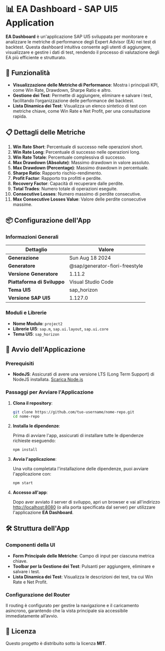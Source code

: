 
# 📊 EA Dashboard - SAP UI5 Application

**EA Dashboard** è un'applicazione SAP UI5 sviluppata per monitorare e analizzare le metriche di performance degli Expert Advisor (EA) nei test di backtest. Questa dashboard intuitiva consente agli utenti di aggiungere, visualizzare e gestire i dati di test, rendendo il processo di valutazione degli EA più efficiente e strutturato.

## 🌟 Funzionalità

- **Visualizzazione delle Metriche di Performance**: Mostra i principali KPI, come Win Rate, Drawdown, Sharpe Ratio e altro.
- **Gestione dei Test**: Permette di aggiungere, eliminare e salvare i test, facilitando l’organizzazione delle performance dei backtest.
- **Lista Dinamica dei Test**: Visualizza un elenco sintetico di test con metriche chiave, come Win Rate e Net Profit, per una consultazione rapida.

## 📋 Dettagli delle Metriche

1. **Win Rate Short**: Percentuale di successo nelle operazioni short.
2. **Win Rate Long**: Percentuale di successo nelle operazioni long.
3. **Win Rate Totale**: Percentuale complessiva di successo.
4. **Max Drawdown (Absolute)**: Massimo drawdown in valore assoluto.
5. **Max Drawdown (Percentage)**: Massimo drawdown in percentuale.
6. **Sharpe Ratio**: Rapporto rischio-rendimento.
7. **Profit Factor**: Rapporto tra profitti e perdite.
8. **Recovery Factor**: Capacità di recuperare dalle perdite.
9. **Total Trades**: Numero totale di operazioni eseguite.
10. **Consecutive Losses**: Numero massimo di perdite consecutive.
11. **Max Consecutive Losses Value**: Valore delle perdite consecutive massime.

## 📦 Configurazione dell'App

### Informazioni Generali

| Dettaglio                     | Valore                        |
| ----------------------------- | ----------------------------- |
| **Generazione**               | Sun Aug 18 2024               |
| **Generatore**                | @sap/generator-fiori-freestyle |
| **Versione Generatore**       | 1.11.2                        |
| **Piattaforma di Sviluppo**   | Visual Studio Code            |
| **Tema UI5**                  | sap_horizon                   |
| **Versione SAP UI5**          | 1.127.0                       |

### Moduli e Librerie

- **Nome Modulo**: `project2`
- **Librerie UI5**: `sap.m`, `sap.ui.layout`, `sap.ui.core`
- **Tema UI5**: `sap_horizon`

## 🚀 Avvio dell'Applicazione

### Prerequisiti

- **NodeJS**: Assicurati di avere una versione LTS (Long Term Support) di NodeJS installata. [Scarica Node.js](https://nodejs.org)

### Passaggi per Avviare l'Applicazione

1. **Clona il repository**:

   ```bash
   git clone https://github.com/tuo-username/nome-repo.git
   cd nome-repo
   ```

2. **Installa le dipendenze**:

   Prima di avviare l'app, assicurati di installare tutte le dipendenze richieste eseguendo:

   ```bash
   npm install
   ```

3. **Avvia l'applicazione**:

   Una volta completata l'installazione delle dipendenze, puoi avviare l'applicazione con:

   ```bash
   npm start
   ```

4. **Accesso all'app**:

   Dopo aver avviato il server di sviluppo, apri un browser e vai all'indirizzo [http://localhost:8080](http://localhost:8080) (o alla porta specificata dal server) per utilizzare l'applicazione **EA Dashboard**.

## 🛠️ Struttura dell'App

### Componenti della UI

- **Form Principale delle Metriche**: Campo di input per ciascuna metrica chiave.
- **Toolbar per la Gestione dei Test**: Pulsanti per aggiungere, eliminare e salvare i test.
- **Lista Dinamica dei Test**: Visualizza le descrizioni dei test, tra cui Win Rate e Net Profit.

### Configurazione del Router

Il routing è configurato per gestire la navigazione e il caricamento asincrono, garantendo che la vista principale sia accessibile immediatamente all’avvio.

## 📄 Licenza

Questo progetto è distribuito sotto la licenza **MIT**.

